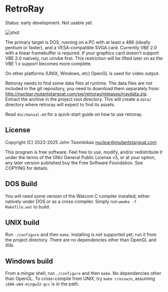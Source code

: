 RetroRay
========

Status: early development. Not usable yet.

![shot](http://nuclear.mutantstargoat.com/sw/retroray/img/latest-thumb.png)

The primary target is DOS, running on a PC with at least a 486 (ideally pentium
or faster), and a VESA-compatible SVGA card. Currently VBE 2.0 with a linear
framebuffer is required. If your graphics card doesn't support VBE 2.0 natively,
run univbe first. This restriction will be lifted later on as the VBE 1.x
support becomes more complete.

On other platforms (UNIX, Windows, etc) OpenGL is used for video output.

Retroray needs to find some data files at runtime. The data files are not
included in the git repository, you need to download them separately from:
http://nuclear.mutantstargoat.com/sw/retroray/releases/rraydata.zip. Extract the
archive in the project root directory. This will create a `data/` directory
where retroray will expect to find its assets.

Read `doc/manual.md` for a quick-start guide on how to use retroray.

License
-------
Copyright (C) 2023-2025 John Tsiombikas <nuclear@mutantstargoat.com>

This program is free software. Feel free to use, modify, and/or redistribute it
under the terms of the GNU General Public License v3, or at your option, any
later version published buy the Free Software Foundation. See COPYING for
details.

DOS Build
---------
You will need some version of the Watcom C compiler installed, either natively
under DOS or as a cross-compiler. Simply run `wmake -f Makefile.wat` to build.

UNIX build
----------
Run `./configure` and then `make`. Installing is not supported yet; run it from
the project directory. There are no dependencies other than OpenGL and Xlib.

Windows build
-------------
From a mingw shell, run `./configure` and then `make`. No dependencies other
than OpenGL. To cross-compile from UNIX, try `make crosswin`, assuming
`i686-w64-mingw32-gcc` is in the path.
